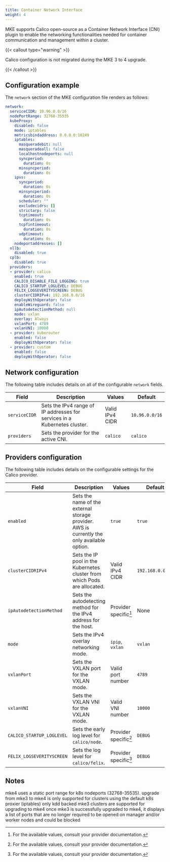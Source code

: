 ```yaml
---
title: Container Network Interface
weight: 4
---
```


MKE supports Calico open-source as a Container Network Interface (CNI) plugin
to enable the networking functionalities needed for container communication
and management within a cluster.

{{< callout type="warning" >}}

Calico configuration is not migrated during the MKE 3 to 4 upgrade.

{{< /callout >}}

## Configuration example

The `network` section of the MKE configuration file renders as follows:

```yaml
network:
  serviceCIDR: 10.96.0.0/16
  nodePortRange: 32768-35535
  kubeProxy:
    disabled: false
    mode: iptables
    metricsbindaddress: 0.0.0.0:10249
    iptables:
      masqueradebit: null
      masqueradeall: false
      localhostnodeports: null
      syncperiod:
        duration: 0s
      minsyncperiod:
        duration: 0s
    ipvs:
      syncperiod:
        duration: 0s
      minsyncperiod:
        duration: 0s
      scheduler: ""
      excludecidrs: []
      strictarp: false
      tcptimeout:
        duration: 0s
      tcpfintimeout:
        duration: 0s
      udptimeout:
        duration: 0s
    nodeportaddresses: []
  nllb:
    disabled: true
  cplb:
    disabled: true
  providers:
  - provider: calico
    enabled: true
    CALICO_DISABLE_FILE_LOGGING: true
    CALICO_STARTUP_LOGLEVEL: DEBUG
    FELIX_LOGSEVERITYSCREEN: DEBUG
    clusterCIDRIPv4: 192.168.0.0/16
    deployWithOperator: false
    enableWireguard: false
    ipAutodetectionMethod: null
    mode: vxlan
    overlay: Always
    vxlanPort: 4789
    vxlanVNI: 10000
  - provider: kuberouter
    enabled: false
    deployWithOperator: false
  - provider: custom
    enabled: false
    deployWithOperator: false
```

## Network configuration

The following table includes details on all of the configurable `network` fields.

| Field | Description | Values |  Default |
|-------|-------------|--------|----------|
| `serviceCIDR` | Sets the IPv4 range of IP addresses for services in a Kubernetes cluster. | Valid IPv4 CIDR | `10.96.0.0/16` |
| `providers` | Sets the provider for the active CNI. | `calico` | `calico` |

## Providers configuration

The following table includes details on the configurable settings
for the Calico provider.

| Field   | Description  | Values        |  Default     |
|---------|--------------|---------------|--------------|
| `enabled` | Sets the name of the external storage provider. AWS is currently the only available option. | `true` | `true` |
| `clusterCIDRIPv4` | Sets the IP pool in the Kubernetes cluster from which Pods are allocated. | Valid IPv4 CIDR | `192.168.0.0/16` |
| `ipAutodetectionMethod` | Sets the autodetecting method for the IPv4 address for the host. | Provider specific[^0] | None |
| `mode` | Sets the IPv4 overlay networking mode. | `ipip`, `vxlan` | `vxlan` |
| `vxlanPort` | Sets the VXLAN port for the VXLAN mode. | Valid port number | `4789` |
| `vxlanVNI` | Sets the VXLAN VNI for the VXLAN mode. | Valid VNI number | `10000` |
| `CALICO_STARTUP_LOGLEVEL` | Sets the early log level for `calico/node`. | Provider specific[^0] | `DEBUG` |
| `FELIX_LOGSEVERITYSCREEN` | Sets the log level for `calico/felix`. | Provider specific[^0] | `DEBUG` |

[^0]: For the available values, consult your provider documentation.

## Notes
mke4 uses a static port range for k8s nodeports (32768-35535). 
upgrade from mke3 to mke4 is only supported for clusters using the default k8s proxier (iptables)
only kdd backed mke3 clusters are supported for upgrading to mke4
once mke3 is successfully upgraded to mke4, it displays a list of ports that are no longer required to be opened on manager and/or worker nodes and could be blocked

